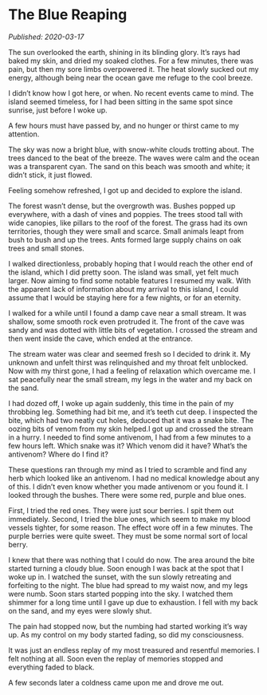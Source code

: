 # The Blue Reaping

*Published: 2020-03-17*


The sun overlooked the earth, shining in its blinding glory. It’s rays had baked my skin, and dried my soaked clothes. For a few minutes, there was pain, but then my sore limbs overpowered it. The heat slowly sucked out my energy, although being near the ocean gave me refuge to the cool breeze.

I didn’t know how I got here, or when. No recent events came to mind. The island seemed timeless, for I had been sitting in the same spot since sunrise, just before I woke up.

A few hours must have passed by, and no hunger or thirst came to my attention.

The sky was now a bright blue, with snow-white clouds trotting about. The trees danced to the beat of the breeze. The waves were calm and the ocean was a transparent cyan. The sand on this beach was smooth and white; it didn’t stick, it just flowed.

Feeling somehow refreshed, I got up and decided to explore the island.

The forest wasn’t dense, but the overgrowth was. Bushes popped up everywhere, with a dash of vines and poppies. The trees stood tall with wide canopies, like pillars to the roof of the forest. The grass had its own territories, though they were small and scarce. Small animals leapt from bush to bush and up the trees. Ants formed large supply chains on oak trees and small stones.

I walked directionless, probably hoping that I would reach the other end of the island, which I did pretty soon. The island was small, yet felt much larger. Now aiming to find some notable features I resumed my walk. With the apparent lack of information about my arrival to this island, I could assume that I would be staying here for a few nights, or for an eternity.

I walked for a while until I found a damp cave near a small stream. It was shallow, some smooth rock even protruded it. The front of the cave was sandy and was dotted with little bits of vegetation. I crossed the stream and then went inside the cave, which ended at the entrance.

The stream water was clear and seemed fresh so I decided to drink it. My unknown and unfelt thirst was relinquished and my throat felt unblocked. Now with my thirst gone, I had a feeling of relaxation which overcame me. I sat peacefully near the small stream, my legs in the water and my back on the sand.

I had dozed off, I woke up again suddenly, this time in the pain of my throbbing leg. Something had bit me, and it’s teeth cut deep. I inspected the bite, which had two neatly cut holes, deduced that it was a snake bite. The oozing bits of venom from my skin helped.I got up and crossed the stream in a hurry. I needed to find some antivenom, I had from a few minutes to a few hours left. Which snake was it? Which venom did it have? What’s the antivenom? Where do I find it?

These questions ran through my mind as I tried to scramble and find any herb which looked like an antivenom. I had no medical knowledge about any of this. I didn’t even know whether you made antivenom or you found it. I looked through the bushes. There were some red, purple and blue ones.

First, I tried the red ones. They were just sour berries. I spit them out immediately. Second, I tried the blue ones, which seem to make my blood vessels tighter, for some reason. The effect wore off in a few minutes. The purple berries were quite sweet. They must be some normal sort of local berry.

I knew that there was nothing that I could do now. The area around the bite started turning a cloudy blue. Soon enough I was back at the spot that I woke up in. I watched the sunset, with the sun slowly retreating and forfeiting to the night. The blue had spread to my waist now, and my legs were numb. Soon stars started popping into the sky. I watched them shimmer for a long time until I gave up due to exhaustion. I fell with my back on the sand, and my eyes were slowly shut.

The pain had stopped now, but the numbing had started working it’s way up. As my control on my body started fading, so did my consciousness.

It was just an endless replay of my most treasured and resentful memories. I felt nothing at all. Soon even the replay of memories stopped and everything faded to black.

A few seconds later a coldness came upon me and drove me out.
